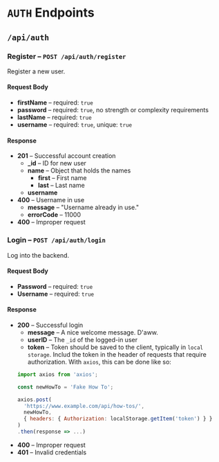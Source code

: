 # `AUTH` Endpoints
## `/api/auth`

### Register – `POST /api/auth/register`
Register a new user.

#### Request Body
* **firstName** – required: `true`
* **password** – required: `true`, no strength or complexity requirements
* **lastName** – required: `true`
* **username** – required: `true`, unique: `true`

#### Response
* **201** – Successful account creation
  * **_id** – ID for new user
  * **name** – Object that holds the names
    * **first** – First name
    * **last** – Last name
  * **username**
* **400** – Username in use
  * **message** – "Username already in use."
  * **errorCode** – 11000
* **400** – Improper request

### Login – `POST /api/auth/login`
Log into the backend.

#### Request Body
* **Password** – required: `true`
* **Username** – required: `true`

#### Response
* **200** – Successful login
  * **message** – A nice welcome message. D'aww.
  * **userID** – The `_id` of the logged-in user
  * **token** – Token should be saved to the client, typically in `local storage`. Includ the token in the header of requests that require authorization. With `axios`, this can be done like so:
  ```js
  import axios from 'axios';

  const newHowTo = 'Fake How To';

  axios.post(
    'https://www.example.com/api/how-tos/',
    newHowTo,
    { headers: { Authorization: localStorage.getItem('token') } }
  )
  .then(response => ...)
  ```
* **400** – Improper request
* **401** – Invalid credentials
